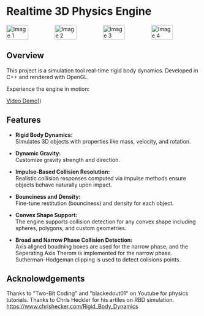 # Realtime 3D Physics Engine

<div style="display: flex; justify-content: space-around;">
  <img src="https://github.com/user-attachments/assets/26add229-bdab-4f4f-baab-092169b9dd7f" style="width: 45%;" alt="Image 1" />
    <img src="https://github.com/user-attachments/assets/0bf08a96-a131-4997-9439-69bed432c903" style="width: 45%;" alt="Image 2" />
  <img src="https://github.com/user-attachments/assets/f1f3a720-3e13-48c1-9373-dfe694f22643" style="width: 45%;" alt="Image 3" />
  <img src="https://github.com/user-attachments/assets/56fbeed0-df99-44bc-b837-a8b3e40b4569" style="width: 45%;" alt="Image 4" />
</div>


## Overview

This project is a simulation tool real-time rigid body dynamics. Developed in C++ and rendered with OpenGL.

Experience the engine in motion:

[Video Demo]([https://www.youtube.com/watch?v=YO55TEJMftM)])

## Features

- **Rigid Body Dynamics:**  
  Simulates 3D objects with properties like mass, velocity, and rotation.

- **Dynamic Gravity:**  
  Customize gravity strength and direction.

- **Impulse-Based Collision Resolution:**  
  Realistic collision responses computed via impulse methods ensure objects behave naturally upon impact.

- **Bounciness and Density:**  
  Fine-tune restitution (bounciness) and density for each object.

- **Convex Shape Support:**  
  The engine supports collision detection for any convex shape including spheres, polygons, and custom geometries.

- **Broad and Narrow Phase Collision Detection:**  
  Axis allgned boudning boxes are used for the narrow phase, and the Seperating Axis Therom is implemented for the narrow phase. Sutherman-Hodgeman clipping is used to detect colisions points.

## Acknolowdgements

Thanks to "Two-Bit Coding" and "blackedout01" on Youtube for physics tutorials.
Thanks to Chris Heckler for his artiles on RBD simulation. https://www.chrishecker.com/Rigid_Body_Dynamics 
